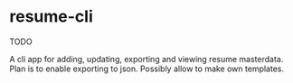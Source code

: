 # resume-cli

TODO

A cli app for adding, updating, exporting and viewing resume masterdata. Plan is to enable exporting to json. Possibly allow to make own templates.